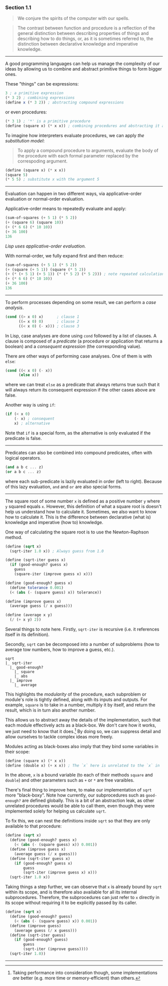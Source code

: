 ### Section 1.1

> We conjure the spirits of the computer with our spells.

> The contrast between function and procedure is a reflection of the general
> distinction between describing properties of things and describing how to do
> things, or, as it is sometimes referred to, the distinction between
> declarative knowledge and imperative knowledge.

---

A good programming languages can help us manage the complexity of our ideas by
allowing us to combine and abstract primitive things to form bigger ones.

These "things" can be expressions:

```scheme
3 ; a primitive expression
(* 3 2) ; combining expressions
(define x (* 3 2)) ; abstracting compound expressions
```

or even procedures:

```scheme
(* 3 1) ; '*' is a primitive procedure
(define (square x) (* x x)) ; combining procedures and abstracting it as 'square'
```

To imagine how interpreters evaluate procedures, we can apply _the substitution
model_:

> To apply a compound procedure to arguments, evaluate the body of the procedure
> with each formal parameter replaced by the correspoding argument.

```scheme
(define (square x) (* x x))
(square 5)
(* 5 5) ; substitute x with the argument 5
```

---

Evaluation can happen in two different ways, via applicative-order evaluation or
normal-order evaluation. 

Applicative-order means to repeatedly evaluate and apply:

```scheme
(sum-of-squares (+ 5 1) (* 5 2))
(+ (square 6) (square 10))
(+ (* 6 6) (* 10 10))
(+ 36 100)
136
```

_Lisp uses applicative-order evaluation._

With normal-order, we fully expand first and then reduce:

```scheme
(sum-of-squares (+ 5 1) (* 5 2))
(+ (square (+ 5 1)) (square (* 5 2))
(+ (* (+ 5 1) (+ 5 1)) (* (* 5 2) (* 5 2))) ; note repeated calculations (e.g. (+ 5 1))
(+ (* 6 6) (* 10 10))
(+ 36 100)
136
```

---

To perform processes depending on some result, we can perform a _case analysis_.

```scheme
(cond ((> x 0) x)      ; clause 1
      ((= x 0) 0)      ; clause 2
      ((< x 0) (- x))) ; clause 3
```

In Lisp, case analyses are done using `cond` followed by a list of clauses. A
clause is composed of a _predicate_ (a procedure or application that returns a
boolean) and a _consequent expression_ (the corresponding value).

There are other ways of performing case analyses. One of them is with `else`:

```scheme
(cond ((< x 0) (- x))
      (else x))
```

where we can treat `else` as a predicate that always returns true such that it will
always return its consequent expression if the other cases above are false.

Another way is using `if`:

```scheme
(if (< x 0)
    (- x) ; consequent
    x) ; alternative
```

Note that `if` is a special form, as the alternative is only evaluated if the
predicate is false.

---

Predicates can also be combined into compound predicates, often with logical
operators.

```scheme
(and a b c ... z)
(or a b c ... z)
```

where each sub-predicate is lazily evaluated in order (left to right). Because
of this lazy evaluation, `and` and `or` are also special forms.

---

The square root of some number `x` is defined as a positive number `y` where `y`
squared equals `x`. However, this definition of what a square root is doesn't
help us understand how to calculate it. Sometimes, we also want to know how to
calculate it. This is the difference between declarative (what is) knowledge and
imperative (how to) knowledge.

One way of calculating the square root is to use the Newton-Raphson method.

```scheme
(define (sqrt x)
  (sqrt-iter 1.0 x)) ; Always guess from 1.0

(define (sqrt-iter guess x)
  (if (good-enough? guess x)
    guess
    (square-iter (improve guess x) x)))

(define (good-enough? guess x)
  (define tolerance 0.001)
  (< (abs (- (square guess) x)) tolerance))

(define (improve guess x)
  (average guess (/ x guess)))

(define (average x y)
  (/ (+ x y) 2))
```

Several things to note here. Firstly, `sqrt-iter` is recursive (i.e. it
references itself in its definition).

Secondly, `sqrt` can be decomposed into a number of subproblems (how to average
tow numbers, how to improve a guess, etc.).

```
sqrt
|_ sqrt-iter
  |_ good-enough?
    |_ square
    |_ abs
  |_ improve
    |_ average
```

This highlights the _modularity_ of the procedure, each subproblem or module's
role is tightly defined, along with its inputs and outputs. For example,
`square` is to take in a number, multiply it by itself, and return the result,
which is in turn also another number.

This allows us to abstract away the details of the implementation, such that
each module effectively acts as a black-box. We don't care how it works, we just
need to know that it does.[^1] By doing so, we can suppress detail and allow
ourselves to tackle complex ideas more freely.

Modules acting as black-boxes also imply that they bind some variables in their
scope:

```scheme
(define (square x) (* x x))
(define (double x) (+ x x)) ; The `x` here is unrelated to the `x` in `square`
```

In the above, `x` is a bound variable (to each of their methods `square` and
`double`) and other parameters such as `+` or `*` are free varaibles.

There's final thing to improve here, to make our implementation of `sqrt` more
"black-boxy". Note how currently, our subprocedures such as `good-enough?` are
defined globally. This is a bit of an abstraction leak, as other unrelated
procedures would be able to call them, even though they were implemented solely
for helping us calculate `sqrt`.

To fix this, we can nest the definitions inside `sqrt` so that they are only
available to that procedure:

```scheme
(define (sqrt x)
  (define (good-enough? guess x)
    (< (abs (- (square guess) x)) 0.001))
  (define (improve guess x)
    (average guess (/ x guess)))
  (define (sqrt-iter guess x)
    (if (good-enough? guess x)
        guess
        (sqrt-iter (improve guess x) x)))
  (sqrt-iter 1.0 x))
```

Taking things a step further, we can observe that `x` is already bound by `sqrt`
within its scope, and is therefore also available for all its internal
subprocedures. Therefore, the subprocedures can just refer to `x` directly in
its scope without requiring it to be explicitly passed by its caller.

```scheme
(define (sqrt x)
  (define (good-enough? guess)
    (< (abs (- (square guess) x)) 0.001))
  (define (improve guess)
    (average guess (/ x guess)))
  (define (sqrt-iter guess)
    (if (good-enough? guess)
        guess
        (sqrt-iter (improve guess))))
  (sqrt-iter 1.0))
```

---

[^1]: Taking performance into consideration though, some implementations _are_
    better (e.g. more time or memory-efficient) than others.
